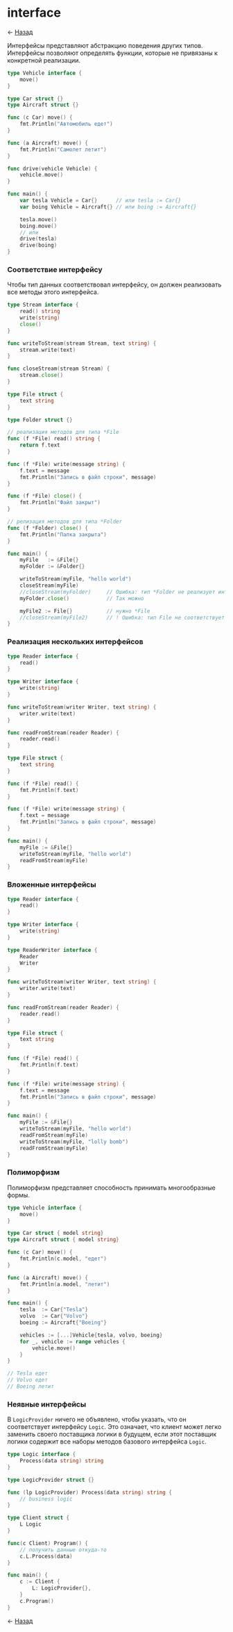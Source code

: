 # interface

← [Назад][back]

Интерфейсы представляют абстракцию поведения других типов.
Интерфейсы позволяют определять функции, которые не привязаны к конкретной реализации.

```go
type Vehicle interface {
    move()
}

type Car struct {}
type Aircraft struct {}

func (c Car) move() {
    fmt.Println("Автомобиль едет")
}

func (a Aircraft) move() {
    fmt.Println("Самолет летит")
}

func drive(vehicle Vehicle) {
    vehicle.move()
}

func main() {
    var tesla Vehicle = Car{}      // или tesla := Car{}
    var boing Vehicle = Aircraft{} // или boing := Aircraft{}

    tesla.move()
    boing.move()
    // или
    drive(tesla)
    drive(boing)
}
```

### Соответствие интерфейсу

Чтобы тип данных соответствовал интерфейсу, он должен реализовать все методы этого интерфейса.

```go
type Stream interface {
    read() string
    write(string)
    close()
}

func writeToStream(stream Stream, text string) {
    stream.write(text)
}

func closeStream(stream Stream) {
    stream.close()
}

type File struct {
    text string
}

type Folder struct {}

// реализация методов для типа *File
func (f *File) read() string {
    return f.text
}

func (f *File) write(message string) {
    f.text = message
    fmt.Println("Запись в файл строки", message)
}

func (f *File) close() {
    fmt.Println("Файл закрыт")
}

// релизация методов для типа *Folder
func (f *Folder) close() {
    fmt.Println("Папка закрыта")
}

func main() {
    myFile   := &File{}
    myFolder := &Folder{}

    writeToStream(myFile, "hello world")
    closeStream(myFile)
    //closeStream(myFolder)     // Ошибка: тип *Folder не реализует интерфейс Stream
    myFolder.close()            // Так можно

    myFile2 := File{}           // нужно *File
    //closeStream(myFile2)      // ! Ошибка: тип File не соответствует интерфейсу Stream
}
```

### Реализация нескольких интерфейсов

```go
type Reader interface {
    read()
}

type Writer interface {
    write(string)
}

func writeToStream(writer Writer, text string) {
    writer.write(text)
}

func readFromStream(reader Reader) {
    reader.read()
}

type File struct {
    text string
}

func (f *File) read() {
    fmt.Println(f.text)
}

func (f *File) write(message string) {
    f.text = message
    fmt.Println("Запись в файл строки", message)
}

func main() {
    myFile := &File{}
    writeToStream(myFile, "hello world")
    readFromStream(myFile)
}
```

### Вложенные интерфейсы

```go
type Reader interface {
    read()
}

type Writer interface {
    write(string)
}

type ReaderWriter interface {
    Reader
    Writer
}

func writeToStream(writer Writer, text string) {
    writer.write(text)
}

func readFromStream(reader Reader) {
    reader.read()
}

type File struct {
    text string
}

func (f *File) read() {
    fmt.Println(f.text)
}

func (f *File) write(message string) {
    f.text = message
    fmt.Println("Запись в файл строки", message)
}

func main() {
    myFile := &File{}
    writeToStream(myFile, "hello world")
    readFromStream(myFile)
    writeToStream(myFile, "lolly bomb")
    readFromStream(myFile)
}
```

### Полиморфизм

Полиморфизм представляет способность принимать многообразные формы.

```go
type Vehicle interface {
    move()
}

type Car struct { model string}
type Aircraft struct { model string}

func (c Car) move() {
    fmt.Println(c.model, "едет")
}

func (a Aircraft) move() {
    fmt.Println(a.model, "летит")
}

func main() {
    tesla  := Car{"Tesla"}
    volvo  := Car{"Volvo"}
    boeing := Aircraft{"Boeing"}

    vehicles := [...]Vehicle{tesla, volvo, boeing}
    for _, vehicle := range vehicles {
        vehicle.move()
    }
}

// Tesla едет
// Volvo едет
// Boeing летит
```

### Неявные интерфейсы

В `LogicProvider` ничего не объявлено, чтобы указать, что он соответствует интерфейсу `Logic`.
Это означает, что клиент может легко заменить своего поставщика логики в будущем, если этот поставщик логики содержит
все наборы методов базового интерфейса `Logic`.

```go
type Logic interface {
    Process(data string) string
}

type LogicProvider struct {}

func (lp LogicProvider) Process(data string) string {
    // business logic
}

type Client struct {
    L Logic
}

func(c Client) Program() {
    // получить данные откуда-то
    c.L.Process(data)
}

func main() {
    c := Client {
        L: LogicProvider{},  
    }
    c.Program()
}
```

← [Назад][back]

[back]: <.> "Назад к оглавлению"